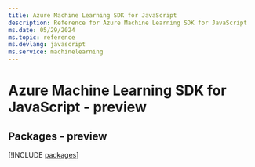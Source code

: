```yaml
---
title: Azure Machine Learning SDK for JavaScript
description: Reference for Azure Machine Learning SDK for JavaScript
ms.date: 05/29/2024
ms.topic: reference
ms.devlang: javascript
ms.service: machinelearning
---
```

# Azure Machine Learning SDK for JavaScript - preview
## Packages - preview
[!INCLUDE [packages](machine-learning-index.md)]